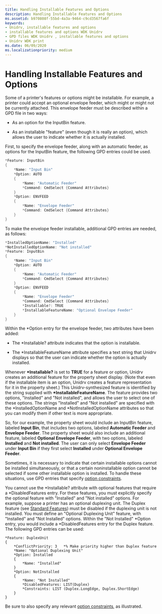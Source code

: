```yaml
---
title: Handling Installable Features and Options
description: Handling Installable Features and Options
ms.assetid: b970808f-55bd-4a3a-9464-c9cd3567fa6f
keywords:
- Unidrv, installable features and options
- installable features and options WDK Unidrv
- GPD files WDK Unidrv , installable features and options
- Unidrv WDK print
ms.date: 06/09/2020
ms.localizationpriority: medium
---
```


# Handling Installable Features and Options

Some of a printer's features or options might be installable. For example, a printer could accept an optional envelope feeder, which might or might not be currently attached. This envelope feeder must be described within a GPD file in two ways:

- As an option for the InputBin feature.

- As an installable "feature" (even though it is really an option), which allows the user to indicate whether it is actually installed.

First, to specify the envelope feeder, along with an automatic feeder, as options for the InputBin feature, the following GPD entries could be used.

```cpp
*Feature: InputBin
{
    *Name: "Input Bin"
    *Option: AUTO
    {
        *Name: "Automatic Feeder"
        *Command: CmdSelect {Command Attributes}
    }
    *Option: ENVFEED
    {
        *Name: "Envelope Feeder"
        *Command: CmdSelect {Command Attributes}
    }
}
```

To make the envelope feeder installable, additional GPD entries are needed, as follows:

```cpp
*InstalledOptionName: "Installed"
*NotInstalledOptionName: "Not installed"
*Feature: InputBin
{
    *Name: "Input Bin"
    *Option: AUTO
    {
        *Name: "Automatic Feeder"
        *Command: CmdSelect {Command Attributes}
    }
    *Option: ENVFEED
    {
        *Name: "Envelope Feeder"
        *Command: CmdSelect {Command Attributes}
        *Installable?: TRUE
        *InstallableFeatureName: "Optional Envelope Feeder"
    }
}
```

Within the \*Option entry for the envelope feeder, two attributes have been added:

- The \*Installable? attribute indicates that the option is installable.

- The \*InstallableFeatureName attribute specifies a text string that Unidrv displays so that the user can indicate whether the option is actually installed.

Whenever **\*Installable?** is set to **TRUE** for a feature or option, Unidrv creates an additional feature for the property sheet display. (Note that even if the installable item is an option, Unidrv creates a feature representation for it in the property sheet.) This Unidrv-synthesized feature is identified by the string supplied with **\*InstallableFeatureName**. The feature provides two options, "Installed" and "Not installed", and allows the user to select one of these options. The strings "Installed" and "Not installed" are specified with the \*InstalledOptionName and \*NotInstalledOptionName attributes so that you can modify them if other text is more appropriate.

So, for our example, the property sheet would include an InputBin feature, labeled **Input Bin**, that includes two options, labeled **Automatic Feeder** and **Envelope Feeder**. The property sheet would also include an additional feature, labeled **Optional Envelope Feeder**, with two options, labeled **Installed** and **Not installed**. The user can only select **Envelope Feeder** under **Input Bin** if they first select **Installed** under **Optional Envelope Feeder**.

Sometimes, it is necessary to indicate that certain installable options cannot be installed simultaneously, or that a certain noninstallable option cannot be selected if some other installable option is installed. To handle these situations, use GPD entries that specify [option constraints](option-constraints.md).

You cannot use the \*Installable? attribute with optional features that require a \*DisabledFeatures entry. For these features, you must explicitly specify the optional feature with "Installed" and "Not installed" options. For example, suppose a printer has an optional duplexing unit. The Duplex feature (see [Standard Features](standard-features.md)) must be disabled if the duplexing unit is not installed. You must define an "Optional Duplexing Unit" feature, with "Installed" and "Not Installed" options. Within the "Not Installed" \*Option entry, you would include a \*DisabledFeatures entry for the Duplex feature. The following GPD entries can be used:

```console
*Feature: DuplexUnit
{
    *ConflictPriority: 3   *% Make priority higher than Duplex feature
    *Name: "Optional Duplexing Unit"
    *Option: Installed
    {
        *Name: "Installed"
    }
    *Option: NotInstalled
    {
        *Name: "Not Installed"
        *DisabledFeatures: LIST(Duplex)
        *Constraints: LIST (Duplex.LongEdge, Duplex.ShortEdge)
    }
}
```

Be sure to also specify any relevant [option constraints](option-constraints.md), as illustrated.
